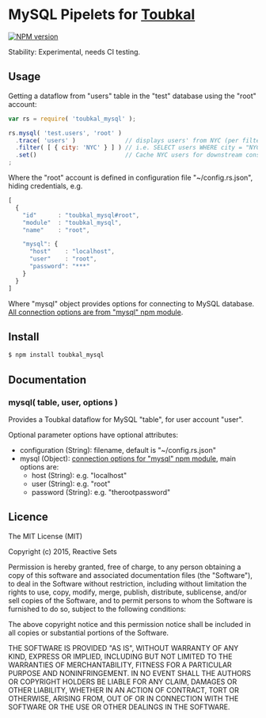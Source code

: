 # MySQL Pipelets for [Toubkal](https://github.com/ReactiveSets/toubkal)

[![NPM version](https://badge.fury.io/js/toubkal_mysql.png)](http://badge.fury.io/js/toubkal_mysql)

Stability: Experimental, needs CI testing.

## Usage

Getting a dataflow from "users" table in the "test" database using the "root" account:

```javascript
var rs = require( 'toubkal_mysql' );

rs.mysql( 'test.users', 'root' )
  .trace( 'users' )              // displays users' from NYC (per filter bellow)
  .filter( [ { city: 'NYC' } ] ) // i.e. SELECT users WHERE city = "NYC"
  .set()                         // Cache NYC users for downstream consumption
;
```

Where the "root" account is defined in configuration file "~/config.rs.json", hiding credentials, e.g.

```javascript
[
  {
    "id"      : "toubkal_mysql#root",
    "module"  : "toubkal_mysql",
    "name"    : "root",

    "mysql": {
      "host"    : "localhost",
      "user"    : "root",
      "password": "***"
    }
  }
]
```

Where "mysql" object provides options for connecting to MySQL database. [All connection options are from "mysql"
npm module](https://www.npmjs.com/package/mysql#connection-options).

## Install

```bash
$ npm install toubkal_mysql
```

## Documentation

### mysql( table, user, options )

Provides a Toubkal dataflow for MySQL "table", for user account "user".

Optional parameter options have optional attributes:
- configuration (String): filename, default is "~/config.rs.json"
- mysql (Object): [connection options for "mysql" npm module](https://www.npmjs.com/package/mysql#connection-options), main options are:
  - host (String): e.g. "localhost"
  - user (String): e.g. "root"
  - password (String): e.g. "therootpassword"

## Licence

  The MIT License (MIT)

  Copyright (c) 2015, Reactive Sets

  Permission is hereby granted, free of charge, to any person obtaining a copy
  of this software and associated documentation files (the "Software"), to deal
  in the Software without restriction, including without limitation the rights
  to use, copy, modify, merge, publish, distribute, sublicense, and/or sell
  copies of the Software, and to permit persons to whom the Software is
  furnished to do so, subject to the following conditions:

  The above copyright notice and this permission notice shall be included in all
  copies or substantial portions of the Software.

  THE SOFTWARE IS PROVIDED "AS IS", WITHOUT WARRANTY OF ANY KIND, EXPRESS OR
  IMPLIED, INCLUDING BUT NOT LIMITED TO THE WARRANTIES OF MERCHANTABILITY,
  FITNESS FOR A PARTICULAR PURPOSE AND NONINFRINGEMENT. IN NO EVENT SHALL THE
  AUTHORS OR COPYRIGHT HOLDERS BE LIABLE FOR ANY CLAIM, DAMAGES OR OTHER
  LIABILITY, WHETHER IN AN ACTION OF CONTRACT, TORT OR OTHERWISE, ARISING FROM,
  OUT OF OR IN CONNECTION WITH THE SOFTWARE OR THE USE OR OTHER DEALINGS IN THE
  SOFTWARE.
